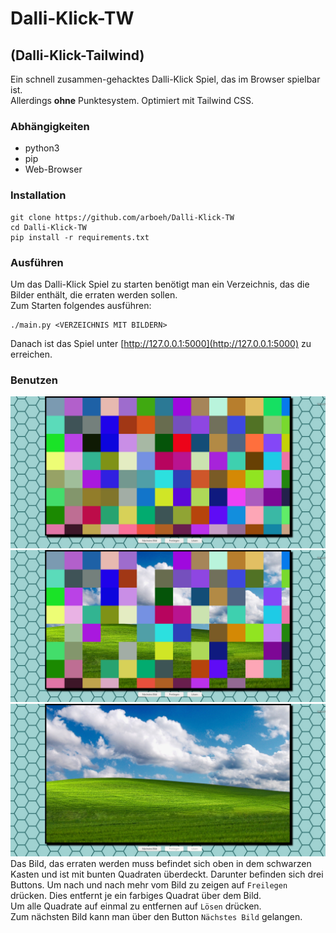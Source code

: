 # Dalli-Klick-TW
## (Dalli-Klick-Tailwind)
Ein schnell zusammen-gehacktes Dalli-Klick Spiel, das im Browser spielbar ist.   
Allerdings __ohne__ Punktesystem.
Optimiert mit Tailwind CSS.

### Abhängigkeiten
- python3
- pip
- Web-Browser

### Installation
```
git clone https://github.com/arboeh/Dalli-Klick-TW
cd Dalli-Klick-TW
pip install -r requirements.txt
```

### Ausführen
Um das Dalli-Klick Spiel zu starten benötigt man ein Verzeichnis,
das die Bilder enthält, die erraten werden sollen.   
Zum Starten folgendes ausführen:
```
./main.py <VERZEICHNIS MIT BILDERN>
```
Danach ist das Spiel unter [http://127.0.0.1:5000](http://127.0.0.1:5000)
zu erreichen.

### Benutzen
![](./scrot1.png)
![](./scrot2.png)
![](./scrot3.png)
Das Bild, das erraten werden muss befindet sich oben in dem schwarzen Kasten und ist mit bunten Quadraten überdeckt.
Darunter befinden sich drei Buttons.
Um nach und nach mehr vom Bild zu zeigen auf `Freilegen` drücken. Dies entfernt je ein farbiges Quadrat über dem Bild.   
Um alle Quadrate auf einmal zu entfernen auf `Lösen` drücken.    
Zum nächsten Bild kann man über den Button `Nächstes Bild` gelangen.
